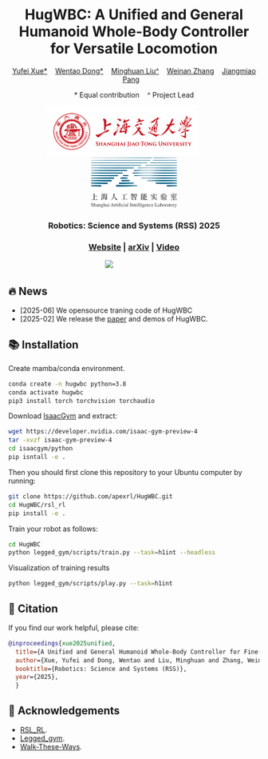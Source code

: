 <h1 align="center"><strong>HugWBC: A Unified and General Humanoid Whole-Body Controller for Versatile Locomotion</strong></h1>
<p align="center">
  <a href=''>Yufei Xue*</a> &nbsp;&nbsp;
  <a href='https://apex.sjtu.edu.cn/members/wentaodong@apexlab.org'>Wentao Dong*</a> &nbsp;&nbsp;
  <a href='https://minghuanliu.com'>Minghuan Liu^</a> &nbsp;&nbsp;
  <a href='https://wnzhang.net/'>Weinan Zhang</a> &nbsp;&nbsp;
  <a href='https://oceanpang.github.io/'>Jiangmiao Pang</a> &nbsp;&nbsp;
</p>
<p align="center">
* Equal contribution&nbsp;&nbsp;&nbsp;&nbsp;^ Project Lead
</p>

<p align="center">
    <img src="./imgs/sjtu.png" height=100"> &nbsp; &nbsp; &nbsp; &nbsp; &nbsp; &nbsp; 
    <img src="./imgs/share-logo.png" height="100">
</p>

<div align="center">

<h3 align="center">  Robotics: Science and Systems (RSS) 2025 </h3>

<p align="center">
<h3 align="center">
<a href="https://hugwbc.github.io/">Website</a> | 
<a href="https://arxiv.org/abs/2502.03206/">arXiv</a> | 
<a href="https://www.youtube.com/watch?v=JP9A0EIu7nc">Video</a> 
  <div align="center"></div>
</p>

<p align="center">
    <img src="./imgs/framework.png" width=90%" style="margin-right: 100px;"></img>  
</p>

</div>

## 🔥 News

- \[2025-06\] We opensource traning code of HugWBC
- \[2025-02\] We release the [paper](https://arxiv.org/abs/2502.03206) and demos of HugWBC.

## 📚 Installation
Create mamba/conda environment.

```bash
conda create -n hugwbc python=3.8
conda activate hugwbc
pip3 install torch torchvision torchaudio
```

Download [IsaacGym](https://developer.nvidia.com/isaac-gym/download) and extract:

```bash
wget https://developer.nvidia.com/isaac-gym-preview-4
tar -xvzf isaac-gym-preview-4
cd isaacgym/python
pip isntall -e .
```

Then you should first clone this repository to your Ubuntu computer by running:

```bash
git clone https://github.com/apexrl/HugWBC.git 
cd HugWBC/rsl_rl
pip install -e . 
```

Train your robot as follows:

```bash
cd HugWBC
python legged_gym/scripts/train.py --task=h1int --headless 
```
Visualization of training results

```bash
python legged_gym/scripts/play.py --task=h1int
```

## 🔗 Citation

If you find our work helpful, please cite:

```bibtex
@inproceedings{xue2025unified,
  title={A Unified and General Humanoid Whole-Body Controller for Fine-Grained Locomotion}, 
  author={Xue, Yufei and Dong, Wentao and Liu, Minghuan and Zhang, Weinan and Pang, Jiangmiao},
  booktitle={Robotics: Science and Systems (RSS)},
  year={2025},
  }
```

</details>

## 👏 Acknowledgements

- [RSL_RL](https://github.com/leggedrobotics/rsl_rl).
- [Legged_gym](https://github.com/leggedrobotics/rsl_rl).
- [Walk-These-Ways](https://github.com/leggedrobotics/rsl_rl).
